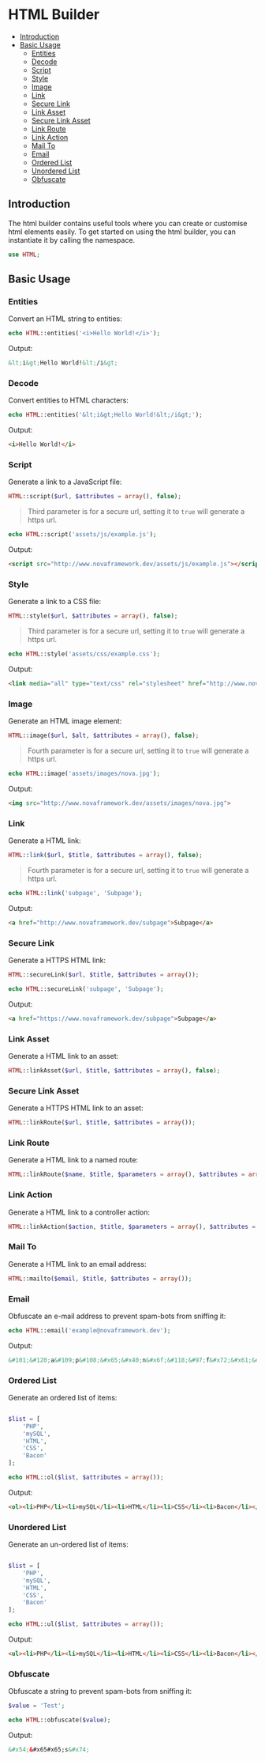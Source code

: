 # HTML Builder

- [Introduction](#introduction)
- [Basic Usage](#basic-usage)
    - [Entities](#entities)
    - [Decode](#decode)
    - [Script](#script)
    - [Style](#style)
    - [Image](#image)
    - [Link](#link)
    - [Secure Link](#secure-link)
    - [Link Asset](#link-asset)
    - [Secure Link Asset](#secure-link-asset)
    - [Link Route](#link-route)
    - [Link Action](#link-action)
    - [Mail To](#mail-to)
    - [Email](#email)
    - [Ordered List](#ordered-list)
    - [Unordered List](#unordered-list)
    - [Obfuscate](#obfuscate)

<a name="introduction"></a>
## Introduction

The html builder contains useful tools where you can create or customise html elements easily. To get started on using the html builder, you can instantiate it by calling the namespace.

```php
use HTML;
```

<a name="basic-usage"></a>
## Basic Usage

<a name="entities"></a>
### Entities
Convert an HTML string to entities:

```php
echo HTML::entities('<i>Hello World!</i>');
```

Output:

```html
&lt;i&gt;Hello World!&lt;/i&gt;
```

<a name="decode"></a>
### Decode
Convert entities to HTML characters:

```php
echo HTML::entities('&lt;i&gt;Hello World!&lt;/i&gt;');
```

Output:

```html
<i>Hello World!</i>
```

<a name="script"></a>
### Script
Generate a link to a JavaScript file:

```php
HTML::script($url, $attributes = array(), false);
```

> Third parameter is for a secure url, setting it to `true` will generate a https url.

```php
echo HTML::script('assets/js/example.js');
```

Output:

```html
<script src="http://www.novaframework.dev/assets/js/example.js"></script>
```

<a name="style"></a>
### Style
Generate a link to a CSS file:

```php
HTML::style($url, $attributes = array(), false);
```

> Third parameter is for a secure url, setting it to `true` will generate a https url.

```php
echo HTML::style('assets/css/example.css');
```

Output:

```html
<link media="all" type="text/css" rel="stylesheet" href="http://www.novaframework.dev/assets/css/example.css">
```

<a name="image"></a>
### Image
Generate an HTML image element:

```php
HTML::image($url, $alt, $attributes = array(), false);
```

> Fourth parameter is for a secure url, setting it to `true` will generate a https url.

```php
echo HTML::image('assets/images/nova.jpg');
```

Output:

```html
<img src="http://www.novaframework.dev/assets/images/nova.jpg">
```

<a name="link"></a>
### Link
Generate a HTML link:

```php
HTML::link($url, $title, $attributes = array(), false);
```

> Fourth parameter is for a secure url, setting it to `true` will generate a https url.

```php
echo HTML::link('subpage', 'Subpage');
```

Output:

```html
<a href="http://www.novaframework.dev/subpage">Subpage</a>
```

<a name="secure-link"></a>
### Secure Link
Generate a HTTPS HTML link:

```php
HTML::secureLink($url, $title, $attributes = array());
```


```php
echo HTML::secureLink('subpage', 'Subpage');
```

Output:

```html
<a href="https://www.novaframework.dev/subpage">Subpage</a>
```

<a name="link-asset"></a>
### Link Asset
Generate a HTML link to an asset:

```php
HTML::linkAsset($url, $title, $attributes = array(), false);
```

<a name="secure-link-asset"></a>
### Secure Link Asset
Generate a HTTPS HTML link to an asset:

```php
HTML::linkRoute($url, $title, $attributes = array());
```

<a name="link-route"></a>
### Link Route
Generate a HTML link to a named route:

```php
HTML::linkRoute($name, $title, $parameters = array(), $attributes = array());
```

<a name="link-action"></a>
### Link Action
Generate a HTML link to a controller action:

```php
HTML::linkAction($action, $title, $parameters = array(), $attributes = array());
```

<a name="mail-to"></a>
### Mail To
Generate a HTML link to an email address:

```php
HTML::mailto($email, $title, $attributes = array());
```

<a name="email"></a>
### Email
Obfuscate an e-mail address to prevent spam-bots from sniffing it:

```php
echo HTML::email('example@novaframework.dev');
```

Output:
```html
&#101;&#120;a&#109;p&#108;&#x65;&#x40;n&#x6f;&#118;&#97;f&#x72;&#x61;&#109;&#101;&#119;or&#x6b;.d&#x65;v
```

<a name="ordered-list"></a>
### Ordered List
Generate an ordered list of items:

```php

$list = [
    'PHP',
    'mySQL',
    'HTML',
    'CSS',
    'Bacon'
];

echo HTML::ol($list, $attributes = array());
```

Output:
```html
<ol><li>PHP</li><li>mySQL</li><li>HTML</li><li>CSS</li><li>Bacon</li></ol>
```

<a name="unordered-list"></a>
### Unordered List
Generate an un-ordered list of items:

```php

$list = [
    'PHP',
    'mySQL',
    'HTML',
    'CSS',
    'Bacon'
];

echo HTML::ul($list, $attributes = array());
```

Output:
```html
<ul><li>PHP</li><li>mySQL</li><li>HTML</li><li>CSS</li><li>Bacon</li></ul>
```

<a name="obfuscate"></a>
### Obfuscate
Obfuscate a string to prevent spam-bots from sniffing it:

```php
$value = 'Test';

echo HTML::obfuscate($value);
```

Output:
```html
&#x54;&#x65#x65;s&#x74;
```